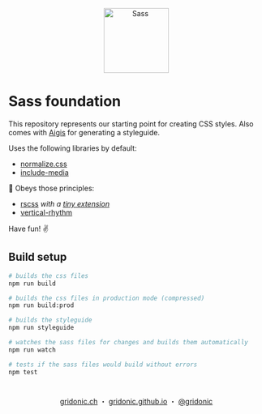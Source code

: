 <p align="center"><img src="https://gridonic.github.io/assets/images/logos/sass.svg" alt="Sass" width="128"></p>

# Sass foundation

This repository represents our starting point for creating CSS styles. Also comes with [Aigis] for generating a styleguide.

Uses the following libraries by default:

- [normalize.css]
- [include-media]

🙏 Obeys those principles:

- [rscss] *with a [tiny extension]*
- [vertical-rhythm]

Have fun! ✌️

## Build setup

```bash
# builds the css files
npm run build

# builds the css files in production mode (compressed)
npm run build:prod

# builds the styleguide
npm run styleguide

# watches the sass files for changes and builds them automatically
npm run watch

# tests if the sass files would build without errors
npm test
```

#  
<p align="center">
  <a href="https://gridonic.ch">gridonic.ch</a> ・
  <a href="https://gridonic.github.io">gridonic.github.io</a> ・
  <a href="https://twitter.com/gridonic">@gridonic</a>
</p>

[normalize.css]: https://necolas.github.io/normalize.css/
[include-media]: http://include-media.com/
[Aigis]: ./aigis
[rscss]: http://rscss.io/
[tiny extension]: ./src/_exceptions.scss
[vertical-rhythm]: https://zellwk.com/blog/why-vertical-rhythms/
